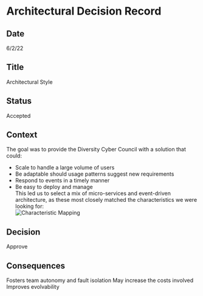 # Architectural Decision Record
## Date
6/2/22 

## Title
Architectural Style

## Status
Accepted

## Context 
The goal was to provide the Diversity Cyber Council with a solution that could:<BR>
- Scale to handle a large volume of users<BR>
- Be adaptable should usage patterns suggest new requirements<BR>
- Respond to events in a timely manner<BR>
- Be easy to deploy and manage<BR>
This led us to select a mix of micro-services and event-driven architecture, as these most closely matched the characteristics we were looking for:<BR>
![Characteristic Mapping](/assets/images/DiversityCyberCouncil-Characteristic-Map.jpg)


## Decision
Approve

## Consequences
Fosters team autonomy and fault isolation
May increase the costs involved
Improves evolvability

